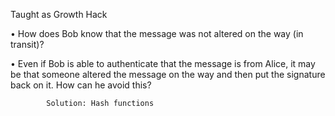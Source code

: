 
Taught as Growth Hack

• How does Bob know that the message was not altered on the way (in transit)?


• Even if Bob is able to authenticate that the message is from Alice, it may be that someone altered the message on the way and then put the signature back on it. How can he avoid this?


 

            Solution: Hash functions

 

